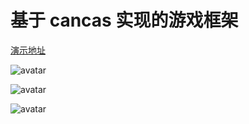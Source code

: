 # 基于 cancas 实现的游戏框架

[演示地址]([https://game.dashao.me](https://game.rainys.me:2/))

![avatar](https://ae01.alicdn.com/kf/Ue98c6c74142a4aa283cddcbdbc72d662r.gif)

![avatar](https://ae01.alicdn.com/kf/Ubefb65c9c6c245709989e363c1195857m.gif)

![avatar](https://ae01.alicdn.com/kf/Ud6e7ec930ff8465b8e20792d727caa55C.gif)

